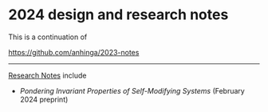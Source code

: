 # 2024 design and research notes

This is a continuation of

https://github.com/anhinga/2023-notes

---

[Research Notes](research-notes) include

  * _Pondering Invariant Properties of Self-Modifying Systems_ (February 2024 preprint)
